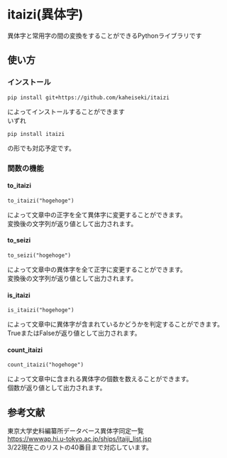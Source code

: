 # itaizi(異体字)
異体字と常用字の間の変換をすることができるPythonライブラリです

<!-- ## demo -->


## 使い方
### インストール
```
pip install git+https://github.com/kaheiseki/itaizi
```
によってインストールすることができます  
いずれ
```
pip install itaizi
```
の形でも対応予定です。

### 関数の機能
#### to_itaizi
```
to_itaizi("hogehoge")
```
によって文章中の正字を全て異体字に変更することができます。  
変換後の文字列が返り値として出力されます。

#### to_seizi
```
to_seizi("hogehoge")
```
によって文章中の異体字を全て正字に変更することができます。  
変換後の文字列が返り値として出力されます。

#### is_itaizi
```
is_itaizi("hogehoge")
```
によって文章中に異体字が含まれているかどうかを判定することができます。  
TrueまたはFalseが返り値として出力されます。

#### count_itaizi
```
count_itaizi("hogehoge")
```
によって文章中に含まれる異体字の個数を数えることができます。  
個数が返り値として出力されます。


## 参考文献
東京大学史料編纂所データベース異体字同定一覧  
https://wwwap.hi.u-tokyo.ac.jp/ships/itaiji_list.jsp  
3/22現在このリストの40番目まで対応しています。